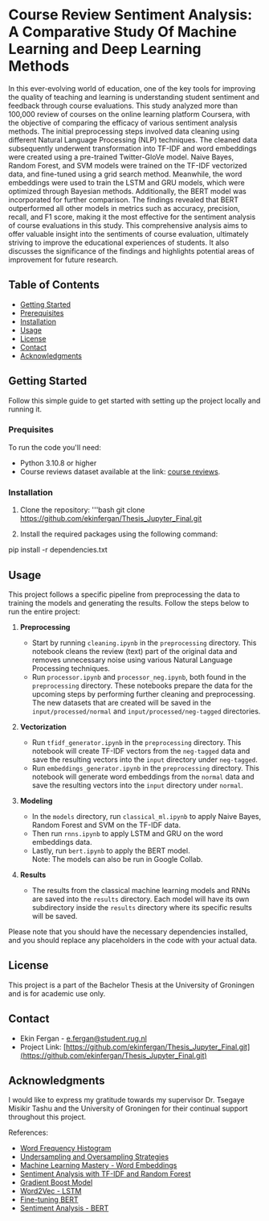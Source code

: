 # Course Review Sentiment Analysis: A Comparative Study Of Machine Learning and Deep Learning Methods

In this ever-evolving world of education, one of the key tools for improving the quality of teaching and learning is understanding student sentiment and feedback through course evaluations. This study analyzed more than 100,000 review of courses on the online learning platform Coursera, with the objective of comparing the efficacy of various sentiment analysis methods. The initial preprocessing steps involved data cleaning using different Natural Language Processing (NLP) techniques. The cleaned data subsequently underwent transformation into TF-IDF and word embeddings were created using a pre-trained Twitter-GloVe model. Naive Bayes, Random Forest, and SVM models were trained on the TF-IDF vectorized data, and fine-tuned using a grid search method. Meanwhile, the word embeddings were used to train the LSTM and GRU models, which were optimized through Bayesian methods. Additionally, the BERT model was incorporated for further comparison.  The findings revealed that BERT outperformed all other models in metrics such as accuracy, precision, recall, and F1 score, making it the most effective for the sentiment analysis of course evaluations in this study. This comprehensive analysis aims to offer valuable insight into the sentiments of course evaluation, ultimately striving to improve the educational experiences of students. It also discusses the significance of the findings and highlights potential areas of improvement for future research.


## Table of Contents
- [Getting Started](#getting-started)
- [Prerequisites](#prerequisites)
- [Installation](#installation)
- [Usage](#usage)
- [License](#license)
- [Contact](#contact)
- [Acknowledgments](#ackonwledgments)


## Getting Started
Follow this simple guide to get started with setting up the project locally and running it.

### Prequisites
To run the code you'll need:

- Python 3.10.8 or higher
- Course reviews dataset available at the link: [course reviews](https://www.kaggle.com/datasets/septa97/100k-courseras-course-reviews-dataset).

### Installation
1. Clone the repository:
'''bash
git clone https://github.com/ekinfergan/Thesis_Jupyter_Final.git

2. Install the required packages using the following command:

pip install -r dependencies.txt

## Usage
This project follows a specific pipeline from preprocessing the data to training the models and generating the results. Follow the steps below to run the entire project:

1. **Preprocessing**
    - Start by running `cleaning.ipynb` in the `preprocessing` directory. This notebook cleans the review (text) part of the original data and removes unnecessary noise using various Natural Language Processing techniques. 
    - Run `processor.ipynb` and `processor_neg.ipynb`, both found in the `preprocessing` directory. These notebooks prepare the data for the upcoming steps by performing further cleaning and preprocessing. The new datasets that are created will be saved in the `input/processed/normal` and `input/processed/neg-tagged` directories.

2. **Vectorization**
    - Run `tfidf_generator.ipynb` in the `preprocessing` directory. This notebook will create TF-IDF vectors from the `neg-tagged` data and save the resulting vectors into the `input` directory under `neg-tagged`.
    - Run `embeddings_generator.ipynb` in the `preprocessing` directory. This notebook will generate word embeddings from the `normal` data and save the resulting vectors into the `input` directory under `normal`.

3. **Modeling**
    - In the `models` directory, run `classical_ml.ipynb` to apply Naive Bayes, Random Forest and SVM on the TF-IDF data.
    - Then run `rnns.ipynb` to apply LSTM and GRU on the word embeddings data. 
    - Lastly, run `bert.ipynb` to apply the BERT model. <br>
    Note: The models can also be run in Google Collab.

4. **Results**
    - The results from the classical machine learning models and RNNs are saved into the `results` directory. Each model will have its own subdirectory inside the `results` directory where its specific results will be saved.

Please note that you should have the necessary dependencies installed, and you should replace any placeholders in the code with your actual data.


## License
This project is a part of the Bachelor Thesis at the University of Groningen and is for academic use only. 


## Contact
- Ekin Fergan - e.fergan@student.rug.nl
- Project Link: [https://github.com/ekinfergan/Thesis_Jupyter_Final.git](https://github.com/ekinfergan/Thesis_Jupyter_Final.git) 


## Acknowledgments
I would like to express my gratitude towards my supervisor Dr. Tsegaye Misikir Tashu and the University of Groningen for their continual support throughout this project. 

References:
- [Word Frequency Histogram](https://www.kaggle.com/code/pamin2222/tf-idf-svm-exploration)
- [Undersampling and Oversampling Strategies](https://machinelearningmastery.com/random-oversampling-and-undersampling-for-imbalanced-classification/)
- [Machine Learning Mastery - Word Embeddings](https://machinelearningmastery.com/develop-word-embedding-model-predicting-movie-review-sentiment/)
- [Sentiment Analysis with TF-IDF and Random Forest](https://www.kaggle.com/code/onadegibert/sentiment-analysis-with-tfidf-and-random-forest/notebook)
- [Gradient Boost Model](https://medium.com/@crawftv/parameter-hyperparameter-tuning-with-bayesian-optimization-7acf42d348e1)
- [Word2Vec - LSTM](https://www.kaggle.com/code/caiyutiansg/twitter-sentiment-analysis-with-word2vec-lstm)
- [Fine-tuning BERT](https://colab.research.google.com/github/NielsRogge/Transformers-Tutorials/blob/master/BERT/Fine_tuning_BERT_(and_friends)_for_multi_label_text_classification.ipynb#scrollTo=mjJGEXShp7te )
- [Sentiment Analysis - BERT](https://www.kaggle.com/code/prakharrathi25/sentiment-analysis-using-bert#Sentiment-Analysis-using-BERT)